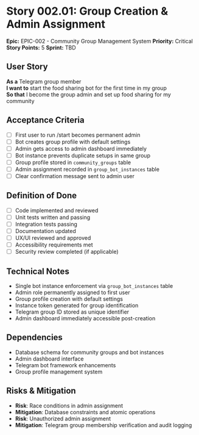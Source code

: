 # Story 002.01: Group Creation & Admin Assignment

**Epic:** EPIC-002 - Community Group Management System
**Priority:** Critical
**Story Points:** 5
**Sprint:** TBD

## User Story
**As a** Telegram group member  
**I want to** start the food sharing bot for the first time in my group  
**So that** I become the group admin and set up food sharing for my community  

## Acceptance Criteria
- [ ] First user to run /start becomes permanent admin
- [ ] Bot creates group profile with default settings
- [ ] Admin gets access to admin dashboard immediately
- [ ] Bot instance prevents duplicate setups in same group
- [ ] Group profile stored in `community_groups` table
- [ ] Admin assignment recorded in `group_bot_instances` table
- [ ] Clear confirmation message sent to admin user

## Definition of Done
- [ ] Code implemented and reviewed
- [ ] Unit tests written and passing
- [ ] Integration tests passing
- [ ] Documentation updated
- [ ] UX/UI reviewed and approved
- [ ] Accessibility requirements met
- [ ] Security review completed (if applicable)

## Technical Notes
- Single bot instance enforcement via `group_bot_instances` table
- Admin role permanently assigned to first user
- Group profile creation with default settings
- Instance token generated for group identification
- Telegram group ID stored as unique identifier
- Admin dashboard immediately accessible post-creation

## Dependencies
- Database schema for community groups and bot instances
- Admin dashboard interface
- Telegram bot framework enhancements
- Group profile management system

## Risks & Mitigation
- **Risk**: Race conditions in admin assignment
- **Mitigation**: Database constraints and atomic operations
- **Risk**: Unauthorized admin assignment
- **Mitigation**: Telegram group membership verification and audit logging